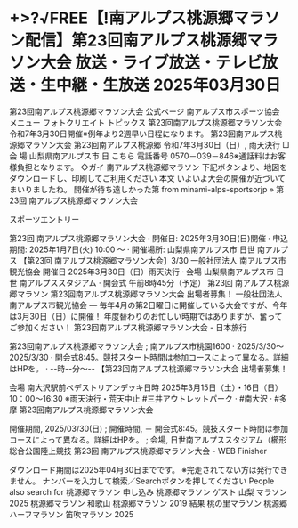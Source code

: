 # +>?√FREE【!南アルプス桃源郷マラソン配信】第23回南アルプス桃源郷マラソン大会 放送・ライブ放送・テレビ放送・生中継・生放送 2025年03月30日

第23回南アルプス桃源郷マラソン大会 公式ページ
南アルプス市スポーツ協会
メニュー フォトクリエイト トピックス 第23回南アルプス桃源郷マラソン大会 令和7年3月30日開催※例年より2週早い日程になります。 第23回南アルプス桃源郷マラソン大会
第23回南アルプス桃源郷 
令和7年3月30日（日）, 雨天決行 □会 場 山梨県南アルプス市 日 
こちら
電話番号 0570－039－846※通話料はお客様負担となります。 ◇ガイ 
南アルプス桃源郷マラソン
下記ボタンより、地図をダウンロードし、印刷してご利用ください 
本文
いよいよ大会の開催が近づいてまいりましたね。 開催が待ち遠しかった第 
from minami-alps-sportsorjp »
第23回 南アルプス桃源郷マラソン大会

スポーツエントリー


第23回 南アルプス桃源郷マラソン大会 · 開催日: 2025年3月30日(日)開催 · 申込期間: 2025年1月7日(火) 10:00 ～ · 開催場所: 山梨県南アルプス市 日世 南アルプス 
【第23回 南アルプス桃源郷マラソン大会】3/30
一般社団法人 南アルプス市観光協会
 開催日 2025年3月30日（日）雨天決行 · 会場 山梨県南アルプス市 日世 南アルプススタジアム · 開会式 午前8時45分（予定） 第23回 南アルプス桃源郷マラソン 
第23回南アルプス桃源郷マラソン大会 出場者募集！
一般社団法人 南アルプス市観光協会
— 毎年4月の第2日曜日に開催している大会ですが、今年は3月30日（日）に開催！ 年度替わりのお忙しい時期ではありますが、奮ってご参加ください！
第23回南アルプス桃源郷マラソン大会 - 日本旅行


第23回南アルプス桃源郷マラソン大会 ; 南アルプス市桃園1600 · 2025/3/30～2025/3/30 · 開会式8:45。競技スタート時間は参加コースによって異なる。詳細はHPを。 · --時--分～-- 
【第23回南アルプス桃源郷マラソン大会 出場者募集！ 

会場 南大沢駅前ペデストリアンデッキ日時 2025年3月15日（土）・16日（日） 10：00～16:30 ※雨天決行・荒天中止 #三井アウトレットパーク · #南大沢 · #多摩
第23回南アルプス桃源郷マラソン大会


開催期間, 2025/03/30(日) ; 開催時間, － 開会式8:45。競技スタート時間は参加コースによって異なる。詳細はHPを。 ; 会場, 日世南アルプススタジアム（櫛形総合公園陸上競技 
第23回 南アルプス桃源郷マラソン大会 - WEB Finisher


ダウンロード期間は2025年04月30日までです。 ※完走されてない方は発行できません。 ナンバーを入力して検索／Searchボタンを押してください 
People also search for
桃源郷マラソン 申し込み
桃源郷マラソン ゲスト
山梨 マラソン2025
桃源郷マラソン 和歌山
桃源郷マラソン 2019 結果
桃の里マラソン
桃源郷ハーフマラソン
笛吹マラソン 2025
